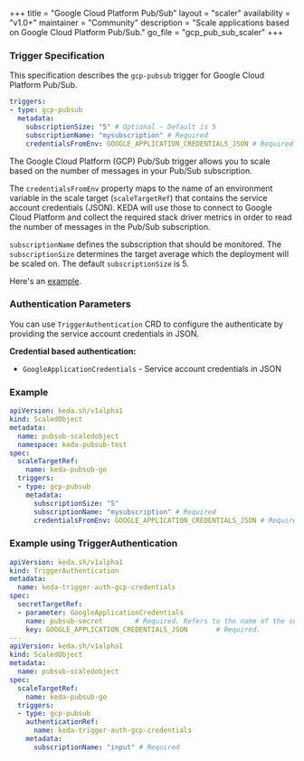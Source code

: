 +++
title = "Google Cloud Platform‎ Pub/Sub"
layout = "scaler"
availability = "v1.0+"
maintainer = "Community"
description = "Scale applications based on Google Cloud Platform‎ Pub/Sub."
go_file = "gcp_pub_sub_scaler"
+++

### Trigger Specification

This specification describes the `gcp-pubsub` trigger for Google Cloud Platform‎ Pub/Sub.

```yaml
triggers:
- type: gcp-pubsub
  metadata:
    subscriptionSize: "5" # Optional - Default is 5
    subscriptionName: "mysubscription" # Required
    credentialsFromEnv: GOOGLE_APPLICATION_CREDENTIALS_JSON # Required
```

The Google Cloud Platform‎ (GCP) Pub/Sub trigger allows you to scale based on the number of messages in your Pub/Sub subscription.

The `credentialsFromEnv` property maps to the name of an environment variable in the scale target (`scaleTargetRef`) that contains the service account credentials (JSON). KEDA will use those to connect to Google Cloud Platform and collect the required stack driver metrics in order to read the number of messages in the Pub/Sub subscription.

`subscriptionName` defines the subscription that should be monitored. The `subscriptionSize` determines the target average which the deployment will be scaled on. The default `subscriptionSize` is 5.

Here's an [example](https://github.com/kedacore/sample-go-gcppubsub).

### Authentication Parameters
You can use `TriggerAuthentication` CRD to configure the authenticate by providing the service account credentials in JSON. 


**Credential based authentication:**

- `GoogleApplicationCredentials` - Service account credentials in JSON

### Example 

```yaml
apiVersion: keda.sh/v1alpha1
kind: ScaledObject
metadata:
  name: pubsub-scaledobject
  namespace: keda-pubsub-test
spec:
  scaleTargetRef:
    name: keda-pubsub-go
  triggers:
  - type: gcp-pubsub
    metadata:
      subscriptionSize: "5"
      subscriptionName: "mysubscription" # Required
      credentialsFromEnv: GOOGLE_APPLICATION_CREDENTIALS_JSON # Required
```

### Example using TriggerAuthentication

```yaml
apiVersion: keda.sh/v1alpha1
kind: TriggerAuthentication
metadata:
  name: keda-trigger-auth-gcp-credentials
spec:
  secretTargetRef:
  - parameter: GoogleApplicationCredentials 
    name: pubsub-secret        # Required. Refers to the name of the secret
    key: GOOGLE_APPLICATION_CREDENTIALS_JSON       # Required.
---
apiVersion: keda.sh/v1alpha1
kind: ScaledObject
metadata:
  name: pubsub-scaledobject
spec:
  scaleTargetRef:
    name: keda-pubsub-go
  triggers:
  - type: gcp-pubsub
    authenticationRef:
      name: keda-trigger-auth-gcp-credentials
    metadata:
      subscriptionName: "input" # Required  
```
